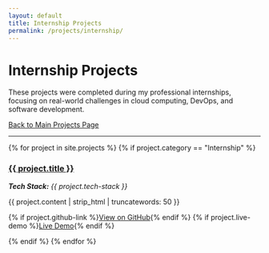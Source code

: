 ```yaml
---
layout: default
title: Internship Projects
permalink: /projects/internship/
---
```


# Internship Projects

These projects were completed during my professional internships, focusing on real-world challenges in cloud computing, DevOps, and software development.

[Back to Main Projects Page](../projects/)

---

<div class="project-list">
{% for project in site.projects %}
  {% if project.category == "Internship" %}
    <div class="project-item">
      <h3><a href="{{ project.url | relative_url }}">{{ project.title }}</a></h3>
      <p><em><strong>Tech Stack:</strong> {{ project.tech-stack }}</em></p>
      {{ project.content | strip_html | truncatewords: 50 }}
      <p class="project-links">
        {% if project.github-link %}<a href="{{ project.github-link }}" target="_blank" rel="noopener noreferrer">View on GitHub</a>{% endif %}
        {% if project.live-demo %}<a href="{{ project.live-demo }}" target="_blank" rel="noopener noreferrer">Live Demo</a>{% endif %}
      </p>
    </div>
  {% endif %}
{% endfor %}
</div>
